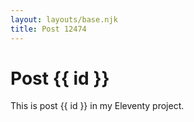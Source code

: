 ```yaml
---
layout: layouts/base.njk
title: Post 12474
---
```


# Post {{ id }}

This is post {{ id }} in my Eleventy project.
